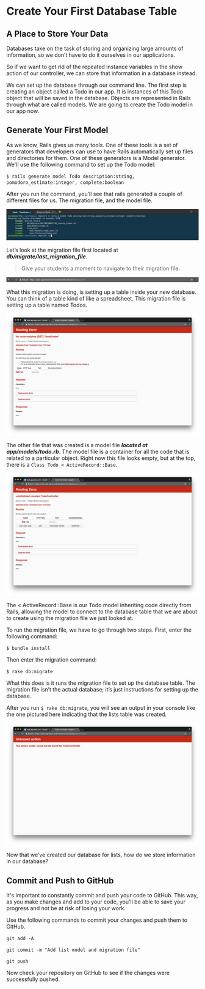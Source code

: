 # Create Your First Database Table

## A Place to Store Your Data
Databases take on the task of storing and organizing large amounts of information, so we don’t have to do it ourselves in our applications.

So if we want to get rid of the repeated instance variables in the show action of our controller, we can store that information in a database instead.

We can set up the database through our command line. The first step is creating an object called a Todo in our app. It is instances of this Todo object that will be saved in the database. Objects are represented in Rails through what are called models. We are going to create the Todo model in our app now.

## Generate Your First Model
As we know, Rails gives us many tools. One of these tools is a set of generators that developers can use to have Rails automatically set up files and directories for them. One of these generators is a Model generator. We'll use the following command to set up the Todo model:
```shell
$ rails generate model Todo description:string, pomodoro_estimate:integer, complete:boolean
```

After you run the command, you’ll see that rails generated a couple of different files for us. The migration file, and the model file.

![Migration and Model File](/images/create_your_first_database_table/01.png "Migration and Model File")

Let’s look at the migration file first located at ***db/migrate/last_migration_file***.

>Give your students a moment to navigate to their migration file.

![Last Migration File](/images/put_your_front_end_in_rails_part_one/02.png "Last Migration File")

What this migration is doing, is setting up a table inside your new database. You can think of a table kind of like a spreadsheet. This migration file is setting up a table named Todos.

![Todo Data Model](/images/put_your_front_end_in_rails_part_one/03.png "Todo Data Model")

The other file that was created is a model file ***located at app/models/todo.rb***. The model file is a container for all the code that is related to a particular object. Right now this file looks empty, but at the top, there is a `Class Todo < ActiveRecord::Base`.

![Todo Model](/images/put_your_front_end_in_rails_part_one/04.png "Todo Model")

The < ActiveRecord::Base is our Todo model inheriting code directly from Rails, allowing the model to connect to the database table that we are about to create using the migration file we just looked at.

To run the migration file, we have to go through two steps. First, enter the following command:
```shell
$ bundle install
```

Then enter the migration command:
```shell
$ rake db:migrate
```

What this does is it runs the migration file to set up the database table. The migration file isn’t the actual database; it’s just instructions for setting up the database.

After you run `$ rake db:migrate`, you will see an output in your console like the one pictured here indicating that the lists table was created.

![Lists Table Created](/images/put_your_front_end_in_rails_part_one/05.png "Lists Table Created")

Now that we’ve created our database for lists, how do we store information in our database?

## Commit and Push to GitHub
It's important to constantly commit and push your code to GitHub. This way, as you make changes and add to your code, you'll be able to save your progress and not be at risk of losing your work.

Use the following commands to commit your changes and push them to GitHub.

```shell
git add -A
```

```shell
git commit -m "Add list model and migration file"
```

```shell
git push
```

Now check your repository on GitHub to see if the changes were successfully pushed.
